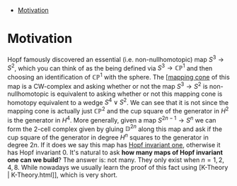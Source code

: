 -   [Motivation](#motivation)














# Motivation

Hopf famously discovered an essential (i.e. non-nullhomotopic) map $S^3\to S^2$, which you can think of as the being defined via $S^3\to {\mathbb{CP}}^1$ and then choosing an identification of ${\mathbb{CP}}^1$ with the sphere. The [[mapping cone](mapping%20cone.md) of this map is a CW-complex and asking whether or not the map $S^3\to S^2$ is non-nullhomotopic is equivalent to asking whether or not this mapping cone is homotopy equivalent to a wedge $S^4\vee S^2$. We can see that it is not since the mapping cone is actually just ${\mathbb{CP}}^2$ and the cup square of the generator in $H^2$ is the generator in $H^4$. More generally, given a map $S^{2n−1}\to S^n$ we can form the 2-cell complex given by gluing ${\mathbb{D}}^{2n}$ along this map and ask if the cup square of the generator in degree $H^n$ squares to the generator in degree $2n$. If it does we say this map has [Hopf invariant one](Hopf%20invariant%20one.md), otherwise it has Hopf invariant 0. It's natural to ask **how many maps of Hopf invariant one can we build**? The answer is: not many. They only exist when $n=1,2,4,8$. While nowadays we usually learn the proof of this fact using [K-Theory | K-Theory.html]], which is very short.
